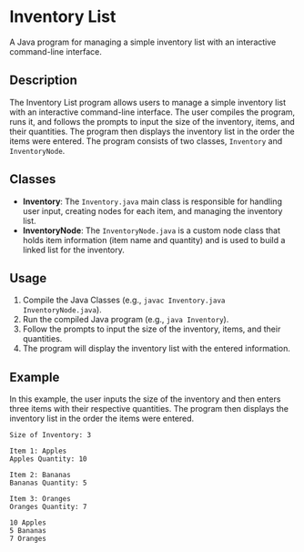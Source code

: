 # Inventory List

A Java program for managing a simple inventory list with an interactive command-line interface.

## Description

The Inventory List program allows users to manage a simple inventory list with an interactive command-line interface. The user compiles the program, runs it, and follows the prompts to input the size of the inventory, items, and their quantities. The program then displays the inventory list in the order the items were entered. The program consists of two classes, `Inventory` and `InventoryNode`.

## Classes

- **Inventory**: The `Inventory.java` main class is responsible for handling user input, creating nodes for each item, and managing the inventory list.
- **InventoryNode**: The `InventoryNode.java` is a custom node class that holds item information (item name and quantity) and is used to build a linked list for the inventory.

## Usage

1. Compile the Java Classes (e.g., `javac Inventory.java InventoryNode.java`).
2. Run the compiled Java program (e.g., `java Inventory`).
3. Follow the prompts to input the size of the inventory, items, and their quantities.
4. The program will display the inventory list with the entered information.

## Example

In this example, the user inputs the size of the inventory and then enters three items with their respective quantities. The program then displays the inventory list in the order the items were entered.

```plaintext
Size of Inventory: 3

Item 1: Apples
Apples Quantity: 10

Item 2: Bananas
Bananas Quantity: 5

Item 3: Oranges
Oranges Quantity: 7

10 Apples
5 Bananas
7 Oranges
```
